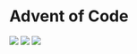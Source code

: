 # Advent of Code
![](https://img.shields.io/badge/day%20📅-19-blue) ![](https://img.shields.io/badge/stars%20⭐-38-red) ![](https://img.shields.io/badge/days%20completed-19-yellow)
